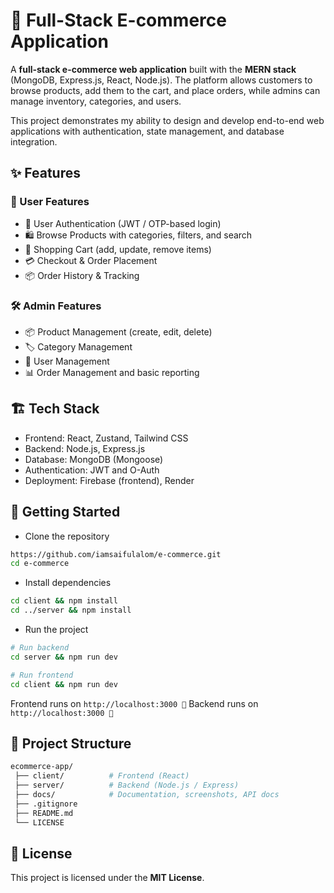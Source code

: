# 🛒 Full-Stack E-commerce Application

A **full-stack e-commerce web application** built with the **MERN stack** (MongoDB, Express.js, React, Node.js).
The platform allows customers to browse products, add them to the cart, and place orders, while admins can manage inventory, categories, and users.

This project demonstrates my ability to design and develop end-to-end web applications with authentication, state management, and database integration.

## ✨ Features
### 👤 User Features

- 🔐 User Authentication (JWT / OTP-based login)
- 🛍 Browse Products with categories, filters, and search
- 🛒 Shopping Cart (add, update, remove items)
- 💳 Checkout & Order Placement
- 📦 Order History & Tracking

### 🛠 Admin Features

- 📦 Product Management (create, edit, delete)
- 🏷 Category Management
- 👥 User Management
- 📊 Order Management and basic reporting

## 🏗 Tech Stack

- Frontend: React, Zustand, Tailwind CSS
- Backend: Node.js, Express.js
- Database: MongoDB (Mongoose)
- Authentication: JWT and O-Auth
- Deployment: Firebase (frontend), Render

## 🚀 Getting Started

- Clone the repository

```bash 
https://github.com/iamsaifulalom/e-commerce.git
cd e-commerce
```
- Install dependencies

```bash 
cd client && npm install
cd ../server && npm install
```

- Run the project

```bash 
# Run backend
cd server && npm run dev

# Run frontend
cd client && npm run dev
```

Frontend runs on ``http://localhost:3000 🎉``
Backend runs on ``http://localhost:3000 🎉``

## 📂 Project Structure

```bash
ecommerce-app/
 ├── client/          # Frontend (React)
 ├── server/          # Backend (Node.js / Express)
 ├── docs/            # Documentation, screenshots, API docs
 ├── .gitignore
 ├── README.md
 └── LICENSE
```

## 📜 License

This project is licensed under the **MIT License**.